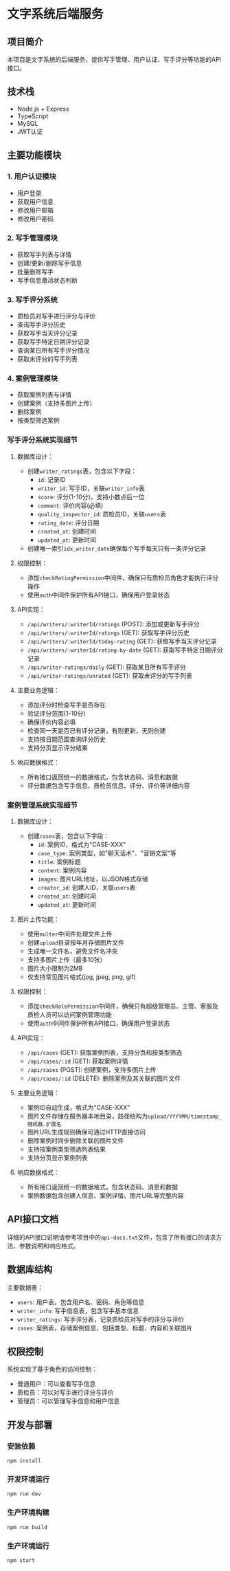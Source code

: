 # 文字系统后端服务

## 项目简介
本项目是文字系统的后端服务，提供写手管理、用户认证、写手评分等功能的API接口。

## 技术栈
- Node.js + Express
- TypeScript
- MySQL
- JWT认证

## 主要功能模块

### 1. 用户认证模块
- 用户登录
- 获取用户信息
- 修改用户邮箱
- 修改用户密码

### 2. 写手管理模块
- 获取写手列表与详情
- 创建/更新/删除写手信息
- 批量删除写手
- 写手信息激活状态判断

### 3. 写手评分系统
- 质检员对写手进行评分与评价
- 查询写手评分历史
- 获取写手当天评分记录
- 获取写手特定日期评分记录
- 查询某日所有写手评分情况
- 获取未评分的写手列表

### 4. 案例管理模块
- 获取案例列表与详情
- 创建案例（支持多图片上传）
- 删除案例
- 按类型筛选案例

### 写手评分系统实现细节

1. 数据库设计：
   - 创建`writer_ratings`表，包含以下字段：
     - `id`: 记录ID
     - `writer_id`: 写手ID，关联`writer_info`表
     - `score`: 评分(1-10分)，支持小数点后一位
     - `comment`: 评价内容(必填)
     - `quality_inspector_id`: 质检员ID，关联`users`表
     - `rating_date`: 评分日期
     - `created_at`: 创建时间
     - `updated_at`: 更新时间
   - 创建唯一索引`idx_writer_date`确保每个写手每天只有一条评分记录

2. 权限控制：
   - 添加`checkRatingPermission`中间件，确保只有质检员角色才能执行评分操作
   - 使用`auth`中间件保护所有API接口，确保用户登录状态

3. API实现：
   - `/api/writers/:writerId/ratings` (POST): 添加或更新写手评分
   - `/api/writers/:writerId/ratings` (GET): 获取写手评分历史
   - `/api/writers/:writerId/today-rating` (GET): 获取写手当天评分记录
   - `/api/writers/:writerId/rating-by-date` (GET): 获取写手特定日期评分记录
   - `/api/writer-ratings/daily` (GET): 获取某日所有写手评分
   - `/api/writer-ratings/unrated` (GET): 获取未评分的写手列表

4. 主要业务逻辑：
   - 添加评分时检查写手是否存在
   - 验证评分范围(1-10分)
   - 确保评价内容必填
   - 检查同一天是否已有评分记录，有则更新，无则创建
   - 支持按日期范围查询评分历史
   - 支持分页显示评分结果

5. 响应数据格式：
   - 所有接口返回统一的数据格式，包含状态码、消息和数据
   - 评分数据包含写手信息、质检员信息、评分、评价等详细内容

### 案例管理系统实现细节

1. 数据库设计：
   - 创建`cases`表，包含以下字段：
     - `id`: 案例ID，格式为"CASE-XXX"
     - `case_type`: 案例类型，如"聊天话术"、"营销文案"等
     - `title`: 案例标题
     - `content`: 案例内容
     - `images`: 图片URL地址，以JSON格式存储
     - `creator_id`: 创建人ID，关联`users`表
     - `created_at`: 创建时间
     - `updated_at`: 更新时间

2. 图片上传功能：
   - 使用`multer`中间件处理文件上传
   - 创建`upload`目录按年月存储图片文件
   - 生成唯一文件名，避免文件名冲突
   - 支持多图片上传（最多10张）
   - 图片大小限制为2MB
   - 仅支持常见图片格式(jpg, jpeg, png, gif)

3. 权限控制：
   - 添加`checkRolePermission`中间件，确保只有超级管理员、主管、客服及质检人员可以访问案例管理功能
   - 使用`auth`中间件保护所有API接口，确保用户登录状态

4. API实现：
   - `/api/cases` (GET): 获取案例列表，支持分页和按类型筛选
   - `/api/cases/:id` (GET): 获取案例详情
   - `/api/cases` (POST): 创建案例，支持多图片上传
   - `/api/cases/:id` (DELETE): 删除案例及其关联的图片文件

5. 主要业务逻辑：
   - 案例ID自动生成，格式为"CASE-XXX"
   - 图片文件存储在服务器本地目录，路径结构为`upload/YYYYMM/timestamp_随机数.扩展名`
   - 图片URL生成规则确保可通过HTTP直接访问
   - 删除案例时同步删除关联的图片文件
   - 支持按案例类型筛选列表结果
   - 支持分页显示案例列表

6. 响应数据格式：
   - 所有接口返回统一的数据格式，包含状态码、消息和数据
   - 案例数据包含创建人信息、案例详情、图片URL等完整内容

## API接口文档
详细的API接口说明请参考项目中的`api-docs.txt`文件，包含了所有接口的请求方法、参数说明和响应格式。

## 数据库结构
主要数据表：
- `users`: 用户表，包含用户名、密码、角色等信息
- `writer_info`: 写手信息表，包含写手基本信息
- `writer_ratings`: 写手评分表，记录质检员对写手的评分与评价
- `cases`: 案例表，存储案例信息，包括类型、标题、内容和关联图片

## 权限控制
系统实现了基于角色的访问控制：
- 普通用户：可以查看写手信息
- 质检员：可以对写手进行评分与评价
- 管理员：可以管理写手信息和用户信息

## 开发与部署
### 安装依赖
```
npm install
```

### 开发环境运行
```
npm run dev
```

### 生产环境构建
```
npm run build
```

### 生产环境运行
```
npm start
``` 